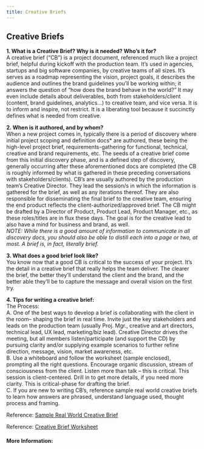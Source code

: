 ```yaml
---
title: Creative Briefs
---
```

## Creative Briefs

**1. What is a Creative Brief? Why is it needed? Who’s it for?**<BR>
A creative brief (“CB”) is a project document, referenced much like a project brief, helpful during kickoff with the production team. It’s used in agencies, startups and big software companies, by creative teams of all sizes. It’s serves as a roadmap representing the vision, project goals, it describes the audience and outlines the brand guidelines you’ll be working within; it answers the question of “how does the brand behave in the world?” It may even include details about deliverables, both from stakeholders/client (content, brand guidelines, analytics…) to creative team, and vice versa. It is to inform and inspire, not restrict. It is a liberating tool because it succinctly defines what is needed from creative.

**2. When is it authored, and by whom?**<BR>
When a new project comes in, typically there is a period of discovery where initial project scoping and definition docs* are authored, these being the high-level project brief, requirements-gathering for functional, technical, creative and brand requirements, etc. The seeds of a creative brief come from this initial discovery phase, and is a defined step of discovery, generally occurring after these aforementioned docs are completed (the CB is roughly informed by what is gathered in these preceding conversations with stakeholders/clients).
CB’s are usually authored by the production team’s Creative Director. They lead the session/s in which the information is gathered for the brief, as well as any iterations thereof. They are also responsible for disseminating the final brief to the creative team, ensuring the end product reflects the client-authorized/approved brief. The CB might be drafted by a Director of Product, Product Lead, Product Manager, etc., as these roles/titles are in flux these days. The goal is for the creative lead to also have a mind for business and brand, as well.<BR> 
*NOTE: While there is a good amount of information to communicate in all discovery docs, you should also be able to distill each into a page or two, at most. A brief is, in fact, literally brief.*

**3. What does a good brief look like?**<BR>
You know now that a good CB is critical to the success of your project. It’s the detail in a creative brief that really helps the team deliver. The clearer the brief, the better they’ll understand the client and the brand, and the better able they’ll be to capture the message and overall vision on the first try.

**4. Tips for writing a creative brief:**<BR>
The Process:<BR>
A. One of the best ways to develop a brief is collaborating with the client in the room– shaping the brief in real time. Invite just the key stakeholders and leads on the production team (usually Proj. Mgr., creative and art directors, technical lead, UX lead, marketing/biz lead). Creative Director drives the meeting, but all members listen/participate (and support the CD) by pursuing clarity and/or supplying example scenarios to further refine direction, message, vision, market awareness, etc.<BR>
B. Use a whiteboard and follow the worksheet (sample enclosed), prompting all the right questions. Encourage organic discussion, stream of consciousness from the client. Listen more than talk – this is critical. This session is client-centered. Drill in to get more details, if you need more clarity. This is critical-phase for drafting the brief.<BR>
C. If you are new to writing CB’s, reference sample real world creative briefs to learn how answers are phrased, understand language used, thought process and framing.<BR> 

Reference: [Sample Real World Creative Brief](http://bit.ly/2zBGUX5)

Reference: [Creative Brief Worksheet](http://bit.ly/2y4x7HV)

<!-- The article goes here, in GitHub-flavored Markdown. Feel free to add YouTube videos, images, and CodePen/JSBin embeds  -->

#### More Information:
<!-- Please add any articles you think might be helpful to read before writing the article -->


